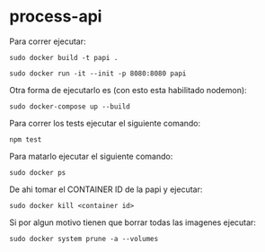 # process-api

Para correr ejecutar:

```
sudo docker build -t papi .

sudo docker run -it --init -p 8080:8080 papi

```
Otra forma de ejecutarlo es (con esto esta habilitado nodemon):
```
sudo docker-compose up --build
```
Para correr los tests ejecutar el siguiente comando:

```
npm test
```


Para matarlo ejecutar el siguiente comando:
```
sudo docker ps
```
De ahi tomar el CONTAINER ID de la papi y ejecutar:
```
sudo docker kill <container id>
```
Si por algun motivo tienen que borrar todas las imagenes ejecutar:
```
sudo docker system prune -a --volumes
```
